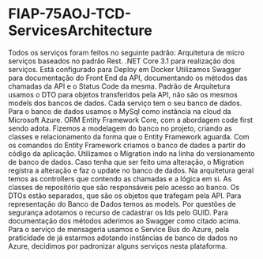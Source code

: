 # FIAP-75AOJ-TCD-ServicesArchitecture
Todos os serviços foram feitos no seguinte padrão:
Arquitetura de micro serviços baseados no padrão Rest. .NET Core 3.1 para realização dos serviços. Está configurado para Deploy em Docker
Utilizamos Swagger para documentação do Front End da API, documentando os métodos das chamadas da API e o Status Code da mesma.
Padrão de Arquitetura usamos o DTO para objetos transferidos pela API, não são os mesmos models dos bancos de dados. 
Cada serviço tem o seu banco de dados. Para o banco de dados usamos o MySql como instância na cloud da Microsoft Azure.
ORM Entity Framework Core, com a abordagem code first sendo adota. Fizemos a modelagem do banco no projeto, criando as classes e relacionamento da forma que o Entity Framework aguarda. Com os comandos do Entity Framework criamos o banco de dados a partir do código da aplicação.
Utilizamos o Migration indo na linha do versionamento de banco de dados. Caso tenha que ser feito uma alteração, o Migration registra a alteração e faz o update no banco de dados.
Na arquitetura geral temos as controllers que contendo as chamadas e a lógica em si. As classes de repositório que são responsáveis pelo acesso ao banco. Os DTOs estão separados, que são os objetos que trafegam pela API. Para representação do Banco de Dados temos as models. 
Por questões de segurança adotamos o recurso de cadastrar os Ids pelo GUID. Para documentação dos métodos aderimos ao Swagger como citado acima. Para o serviço de mensageria usamos o Service Bus do Azure, pela praticidade de já estarmos adotando instâncias de banco de dados no Azure, decidimos por padronizar alguns serviços nesta plataforma. 
